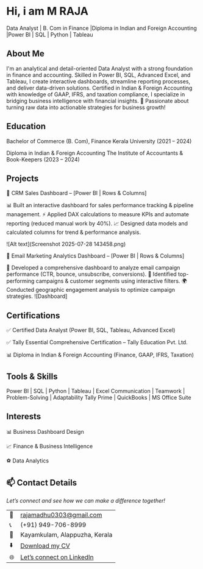 # Hi, i am M RAJA
Data Analyst | B. Com in Finance |Diploma in Indian and Foreign Accounting |Power BI | SQL | Python | Tableau

## About Me
I'm an analytical and detail-oriented Data Analyst with a strong foundation in finance and accounting.
Skilled in Power BI, SQL, Advanced Excel, and Tableau, I create interactive dashboards, streamline reporting processes, and deliver data-driven solutions.
Certified in Indian & Foreign Accounting with knowledge of GAAP, IFRS, and taxation compliance, I specialize in bridging business intelligence with financial insights.
🚀 Passionate about turning raw data into actionable strategies for business growth!

## Education

Bachelor of Commerce (B. Com), Finance
Kerala University (2021 – 2024)

Diploma in Indian & Foreign Accounting
The Institute of Accountants & Book-Keepers (2023 – 2024)

## Projects
🔹 CRM Sales Dashboard – [Power BI | Rows & Columns]

📊 Built an interactive dashboard for sales performance tracking & pipeline management.
⚡ Applied DAX calculations to measure KPIs and automate reporting (reduced manual work by 40%).
📈 Designed data models and calculated columns for trend & performance analysis.

![Alt text](Screenshot 2025-07-28 143458.png)


🔹 Email Marketing Analytics Dashboard – [Power BI | Rows & Columns]

📩 Developed a comprehensive dashboard to analyze email campaign performance (CTR, bounce, unsubscribe, conversions).
🎯 Identified top-performing campaigns & customer segments using interactive filters.
🌍 Conducted geographic engagement analysis to optimize campaign strategies.
![Dashboard]

## Certifications

✅ Certified Data Analyst (Power BI, SQL, Tableau, Advanced Excel)

✅ Tally Essential Comprehensive Certification – Tally Education Pvt. Ltd.

📊 Diploma in Indian & Foreign Accounting (Finance, GAAP, IFRS, Taxation)

## Tools & Skills
Power BI | SQL | Python | Tableau | Excel 
Communication | Teamwork | Problem-Solving | Adaptability
Tally Prime | QuickBooks | MS Office Suite

## Interests

📊 Business Dashboard Design

📈 Finance & Business Intelligence

⚽ Data Analytics

## 📫 Contact Details  
*Let’s connect and see how we can make a difference together!*  

<table>
  <tbody>
    <tr>
      <td>📧</td>
      <td><a href="mailto:rajamadhu0303@gmail.com">rajamadhu0303@gmail.com</a></td>
    </tr>
    <tr>
      <td>📞</td>
      <td>(+91) 949-706-8999</td>
    </tr>
    <tr>
      <td>📍</td>
      <td>Kayamkulam, Alappuzha, Kerala</td>
    </tr>
    <tr>
      <td>⬇️</td>
      <td><a href=""https://M_Raja_Resume.pdf/"">Download my CV</a></td>
    </tr>
    <tr>
      <td>🌐</td>
      <td><a href="https://www.linkedin.com/in/raja-m-034002375">Let’s connect on LinkedIn</a></td>
    </tr>
  </tbody>
</table>

